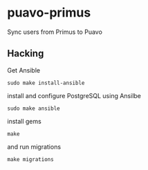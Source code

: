 
# puavo-primus

Sync users from Primus to Puavo


## Hacking

Get Ansible

    sudo make install-ansible

install and configure PostgreSQL using Ansilbe

    sudo make ansible

install gems

    make


and run migrations

    make migrations



